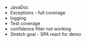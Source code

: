 - JavaDoc
- Exceptions - full coverage
- logging
- Test coverage
- confidence filter not working
- Stretch goal - SPA react for demo
